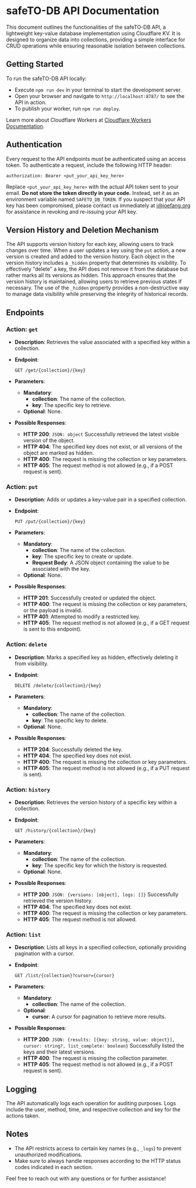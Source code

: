 # safeTO-DB API Documentation

This document outlines the functionalities of the safeTO-DB API, a lightweight key-value database implementation using Cloudflare KV. It is designed to organize data into collections, providing a simple interface for CRUD operations while ensuring reasonable isolation between collections.

## Getting Started

To run the safeTO-DB API locally:

- Execute `npm run dev` in your terminal to start the development server.
- Open your browser and navigate to `http://localhost:8787/` to see the API in action.
- To publish your worker, run `npm run deploy`.

Learn more about Cloudflare Workers at [Cloudflare Workers Documentation](https://developers.cloudflare.com/workers/).

## Authentication

Every request to the API endpoints must be authenticated using an access token. To authenticate a request, include the following HTTP header:

```code
authorization: Bearer <put_your_api_key_here>
```

Replace `<put_your_api_key_here>` with the actual API token sent to your email. **Do not store the token directly in your code.** Instead, set it as an environment variable named `SAFETO_DB_TOKEN`. If you suspect that your API key has been compromised, please contact us immediately at [i@joefang.org](mailto:i@joefang.org) for assistance in revoking and re-issuing your API key.

## Version History and Deletion Mechanism

The API supports version history for each key, allowing users to track changes over time. When a user updates a key using the `put` action, a new version is created and added to the version history. Each object in the version history includes a `_hidden` property that determines its visibility. To effectively "delete" a key, the API does not remove it from the database but rather marks all its versions as hidden. This approach ensures that the version history is maintained, allowing users to retrieve previous states if necessary. The use of the `_hidden` property provides a non-destructive way to manage data visibility while preserving the integrity of historical records.

## Endpoints

### Action: `get`

- **Description**: Retrieves the value associated with a specified key within a collection.
- **Endpoint**:

  ```code
  GET /get/{collection}/{key}
  ```

- **Parameters**:
  - **Mandatory**:
    - **collection**: The name of the collection.
    - **key**: The specific key to retrieve.
  - **Optional**: None.
- **Possible Responses**:
  - **HTTP 200**: `JSON: object` Successfully retrieved the latest visible version of the object.
  - **HTTP 404**: The specified key does not exist, or all versions of the object are marked as hidden.
  - **HTTP 400**: The request is missing the collection or key parameters.
  - **HTTP 405**: The request method is not allowed (e.g., if a POST request is sent).

### Action: `put`

- **Description**: Adds or updates a key-value pair in a specified collection.
- **Endpoint**:

  ```code
  PUT /put/{collection}/{key}
  ```

- **Parameters**:
  - **Mandatory**:
    - **collection**: The name of the collection.
    - **key**: The specific key to create or update.
    - **Request Body**: A JSON object containing the value to be associated with the key.
  - **Optional**: None.
- **Possible Responses**:
  - **HTTP 201**: Successfully created or updated the object.
  - **HTTP 400**: The request is missing the collection or key parameters, or the payload is invalid.
  - **HTTP 401**: Attempted to modify a restricted key.
  - **HTTP 405**: The request method is not allowed (e.g., if a GET request is sent to this endpoint).

### Action: `delete`

- **Description**: Marks a specified key as hidden, effectively deleting it from visibility.
- **Endpoint**:

  ```code
  DELETE /delete/{collection}/{key}
  ```

- **Parameters**:
  - **Mandatory**:
    - **collection**: The name of the collection.
    - **key**: The specific key to delete.
  - **Optional**: None.
- **Possible Responses**:
  - **HTTP 204**: Successfully deleted the key.
  - **HTTP 404**: The specified key does not exist.
  - **HTTP 400**: The request is missing the collection or key parameters.
  - **HTTP 405**: The request method is not allowed (e.g., if a PUT request is sent).

### Action: `history`

- **Description**: Retrieves the version history of a specific key within a collection.
- **Endpoint**:

  ```code
  GET /history/{collection}/{key}
  ```

- **Parameters**:
  - **Mandatory**:
    - **collection**: The name of the collection.
    - **key**: The specific key for which the history is requested.
  - **Optional**: None.
- **Possible Responses**:
  - **HTTP 200**: `JSON: {versions: [object], logs: []}` Successfully retrieved the version history.
  - **HTTP 404**: The specified key does not exist.
  - **HTTP 400**: The request is missing the collection or key parameters.
  - **HTTP 405**: The request method is not allowed.

### Action: `list`

- **Description**: Lists all keys in a specified collection, optionally providing pagination with a cursor.
- **Endpoint**:

  ```code
  GET /list/{collection}?cursor={cursor}
  ```

- **Parameters**:
  - **Mandatory**:
    - **collection**: The name of the collection.
  - **Optional**:
    - **cursor**: A cursor for pagination to retrieve more results.
- **Possible Responses**:
  - **HTTP 200**: `JSON: {results: [{key: string, value: object}], cursor: string?, list_complete: boolean}` Successfully listed the keys and their latest versions.
  - **HTTP 400**: The request is missing the collection parameter.
  - **HTTP 405**: The request method is not allowed (e.g., if a POST request is sent).

## Logging

The API automatically logs each operation for auditing purposes. Logs include the user, method, time, and respective collection and key for the actions taken.

## Notes

- The API restricts access to certain key names (e.g., `_logs`) to prevent unauthorized modifications.
- Make sure to always handle responses according to the HTTP status codes indicated in each section.

Feel free to reach out with any questions or for further assistance!
